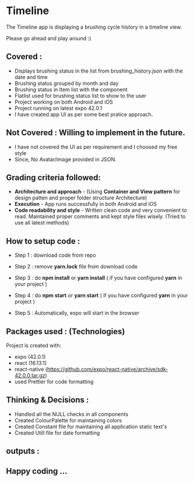 # Timeline

The Timeline app is displaying a brushing cycle history in a timeline view.

Please go ahead and play around  :)

## Covered :

  - Displays brushing status in the list from brushing_history.json with the date and time
  - Brushing status grouped by month and day
  - Brushing status in Item list with the component
  - Flatlist used for brushing status list to show to the user
  - Project working on both Android and iOS
  - Project running on latest expo 42.0.1
  - I have created app UI as per some best pratice approach.

## Not Covered :  Willing to implement in the future.

  - I have not covered the UI as per requirement and I choosed my free style
  - Since, No Avatar/image provided in JSON.

## Grading criteria followed:

  - **Architecture and approach** - (Using **Container and View pattern** for design patten and proper folder structure Architecture)
  - **Execution** - App runs successfully in both Android and iOS
  - **Code readability and style** - Written clean code and very convenient to read. Maintained proper comments and kept style files wisely. 
    (Tried to use all latest methods)

## How to setup code :

- Step 1 : 	download code from repo

- Step 2 : 	remove **yarn.lock** file from download code

- Step 3 : 	do **npm install** or **yarn install** ( if you have configured **yarn** in your project )

- Step 4 :  do **npm start** or **yarn start** ( if you have configured **yarn** in your project )

- Step 5 :  Automatically, expo will start in the browser

## Packages used : (Technologies)

  Project is created with:
  
  - expo  (42.0.1)
  - react (16.13.1)
  - react-native (https://github.com/expo/react-native/archive/sdk-42.0.0.tar.gz)
  - used Prettier for code formatting

## Thinking & Decisions :

  - Handled all the NULL checks in all components
  - Created ColourPalette for maintaining colors
  - Created Constant file for maintaining all application static text's
  - Created Utill file for date formatting

## outputs :

## Happy coding ...
